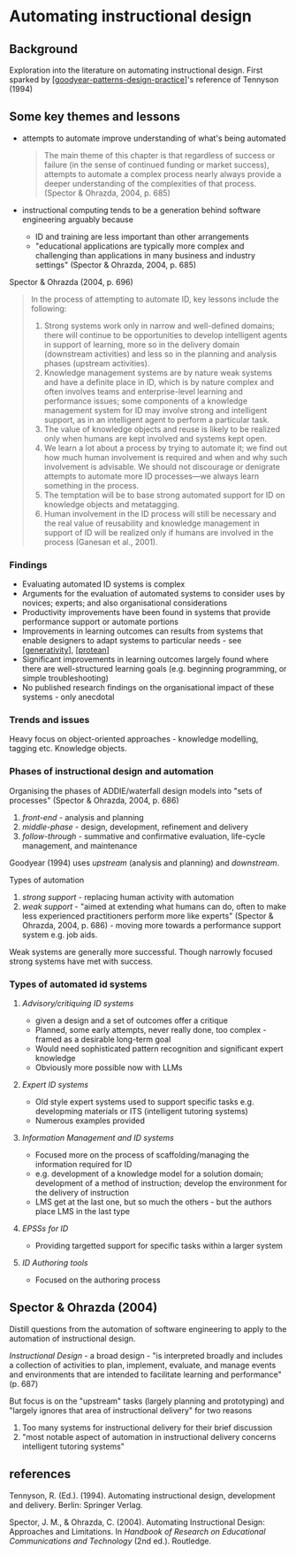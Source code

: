 <!--
 Copyright (C) 2023 David Jones
 
 This file is part of memex.
 
 memex is free software: you can redistribute it and/or modify
 it under the terms of the GNU General Public License as published by
 the Free Software Foundation, either version 3 of the License, or
 (at your option) any later version.
 
 memex is distributed in the hope that it will be useful,
 but WITHOUT ANY WARRANTY; without even the implied warranty of
 MERCHANTABILITY or FITNESS FOR A PARTICULAR PURPOSE.  See the
 GNU General Public License for more details.
 
 You should have received a copy of the GNU General Public License
 along with memex.  If not, see <http://www.gnu.org/licenses/>.
-->

# Automating instructional design



## Background

Exploration into the literature on automating instructional design. First sparked by [[goodyear-patterns-design-practice]]'s reference of Tennyson (1994)

## Some key themes and lessons

- attempts to automate improve understanding of what's being automated

	> The main theme of this chapter is that regardless of success or failure (in the sense of continued funding or market success), attempts to automate a complex process nearly always provide a deeper understanding of the complexities of that process. (Spector & Ohrazda, 2004, p. 685)

- instructional computing tends to be a generation behind software engineering arguably because
  - ID and training are less important than other arrangements
  - "educational applications are typically more complex and challenging than applications in many business and industry settings" (Spector & Ohrazda, 2004, p. 685)

Spector & Ohrazda (2004, p. 696)
> In the process of attempting to automate ID, key lessons include the following: 
> 1. Strong systems work only in narrow and well-defined domains; there will continue to be opportunities to develop intelligent agents in support of learning, more so in the delivery domain (downstream activities) and less so in the planning and analysis phases (upstream activities). 
> 2. Knowledge management systems are by nature weak systems and have a definite place in ID, which is by nature complex and often involves teams and enterprise-level learning and performance issues; some components of a knowledge management system for ID may involve strong and intelligent support, as in an intelligent agent to perform a particular task. 
> 3. The value of knowledge objects and reuse is likely to be realized only when humans are kept involved and systems kept open. 
> 4. We learn a lot about a process by trying to automate it; we find out how much human involvement is required and when and why such involvement is advisable. We should not discourage or denigrate attempts to automate more ID processes—we always learn something in the process. 
> 5. The temptation will be to base strong automated support for ID on knowledge objects and metatagging. 
> 6. Human involvement in the ID process will still be necessary and the real value of reusability and knowledge management in support of ID will be realized only if humans are involved in the process (Ganesan et al., 2001).

### Findings

- Evaluating automated ID systems is complex
- Arguments for the evaluation of automated systems to consider uses by novices; experts; and also organisational considerations
- Productivity improvements have been found in systems that provide performance support or automate portions
- Improvements in learning outcomes can results from systems that enable designers to adapt systems to particular needs - see [[generativity]], [[protean]]
- Significant improvements in learning outcomes largely found where there are well-structured learning goals (e.g. beginning programming, or simple troubleshooting)
- No published research findings on the organisational impact of these systems - only anecdotal

### Trends and issues

Heavy focus on object-oriented approaches - knowledge modelling, tagging etc. Knowledge objects.

### Phases of instructional design and automation

Organising the phases of ADDIE/waterfall design models into "sets of processes" (Spector & Ohrazda, 2004, p. 686)

1. _front-end_ - analysis and planning
2. _middle-phase_ - design, development, refinement and delivery
3. _follow-through_ - summative and confirmative evaluation, life-cycle management, and maintenance

Goodyear (1994) uses _upstream_ (analysis and planning) and _downstream_.

Types of automation

1. _strong support_ - replacing human activity with automation
2. _weak support_ - "aimed at extending what humans can do, often to make less experienced practitioners perform more like experts" (Spector & Ohrazda, 2004, p. 686) - moving more towards a performance support system e.g. job aids.

Weak systems are generally more successful.  Though narrowly focused strong systems have met with success.

### Types of automated id systems

1. _Advisory/critiquing ID systems_

	- given a design and a set of outcomes offer a critique
	- Planned, some early attempts, never really done, too complex - framed as a desirable long-term goal 
	- Would need sophisticated pattern recognition and significant expert knowledge
	- Obviously more possible now with LLMs

2. _Expert ID systems_

	- Old style expert systems used to support specific tasks e.g. developming materials or ITS (intelligent tutoring systems)
	- Numerous examples provided

3. _Information Management and ID systems_

	- Focused more on the process of scaffolding/managing the information required for ID
	- e.g. development of a knowledge model for a solution domain; development of a method of instruction; develop the environment for the delivery of instruction
	- LMS get at the last one, but so much the others - but the authors place LMS in the last type

4. _EPSSs for ID_

	- Providing targetted support for specific tasks within a larger system

5. _ID Authoring tools_

	- Focused on the authoring process


## Spector & Ohrazda (2004)

Distill questions from the automation of software engineering to apply to the automation of instructional design.

_Instructional Design_ - a broad design - "is interpreted broadly and includes a collection of activities to plan, implement, evaluate, and manage events and environments that are intended to facilitate learning and performance" (p. 687)

But focus is on the "upstream" tasks (largely planning and prototyping) and "largely ignores that area of instructional delivery" for two reasons 

1. Too many systems for instructional delivery for their brief discussion
2. "most notable aspect of automation in instructional delivery concerns intelligent tutoring systems"

## references

Tennyson, R. (Ed.). (1994). Automating instructional design, development and delivery. Berlin: Springer Verlag.

Spector, J. M., & Ohrazda, C. (2004). Automating Instructional Design: Approaches and Limitations. In *Handbook of Research on Educational Communications and Technology* (2nd ed.). Routledge.

[//begin]: # "Autogenerated link references for markdown compatibility"
[generativity]: ../nodt/generativity "Generativity"
[protean]: ../concepts/protean "Protean"
[//end]: # "Autogenerated link references"
[//begin]: # "Autogenerated link references for markdown compatibility"
[design]: design "Design"
[goodyear-patterns-design-practice]: <../Paper Summaries/goodyear-patterns-design-practice> "Patterns, pattern languages and design practice"
[generativity]: ../nodt/generativity "Generativity"
[protean]: ../concepts/protean "Protean"
[//end]: # "Autogenerated link references"